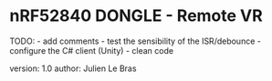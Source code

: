# nRF52840 DONGLE - Remote VR


TODO:
    - add comments
    - test the sensibility of the ISR/debounce
    - configure the C# client (Unity)
    - clean code


version: 1.0
author: Julien Le Bras
